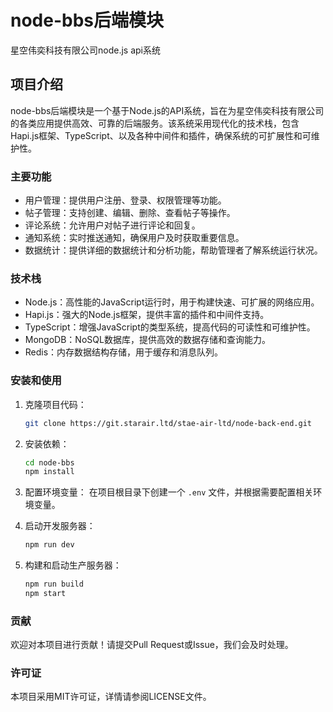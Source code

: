 # node-bbs后端模块

星空伟奕科技有限公司node.js api系统

## 项目介绍

node-bbs后端模块是一个基于Node.js的API系统，旨在为星空伟奕科技有限公司的各类应用提供高效、可靠的后端服务。该系统采用现代化的技术栈，包含Hapi.js框架、TypeScript、以及各种中间件和插件，确保系统的可扩展性和可维护性。

### 主要功能

- 用户管理：提供用户注册、登录、权限管理等功能。
- 帖子管理：支持创建、编辑、删除、查看帖子等操作。
- 评论系统：允许用户对帖子进行评论和回复。
- 通知系统：实时推送通知，确保用户及时获取重要信息。
- 数据统计：提供详细的数据统计和分析功能，帮助管理者了解系统运行状况。

### 技术栈

- Node.js：高性能的JavaScript运行时，用于构建快速、可扩展的网络应用。
- Hapi.js：强大的Node.js框架，提供丰富的插件和中间件支持。
- TypeScript：增强JavaScript的类型系统，提高代码的可读性和可维护性。
- MongoDB：NoSQL数据库，提供高效的数据存储和查询能力。
- Redis：内存数据结构存储，用于缓存和消息队列。

### 安装和使用

1. 克隆项目代码：
    ```sh
    git clone https://git.starair.ltd/stae-air-ltd/node-back-end.git
    ```

2. 安装依赖：
    ```sh
    cd node-bbs
    npm install
    ```

3. 配置环境变量：
    在项目根目录下创建一个 `.env` 文件，并根据需要配置相关环境变量。

4. 启动开发服务器：
    ```sh
    npm run dev
    ```

5. 构建和启动生产服务器：
    ```sh
    npm run build
    npm start
    ```

### 贡献

欢迎对本项目进行贡献！请提交Pull Request或Issue，我们会及时处理。

### 许可证

本项目采用MIT许可证，详情请参阅LICENSE文件。